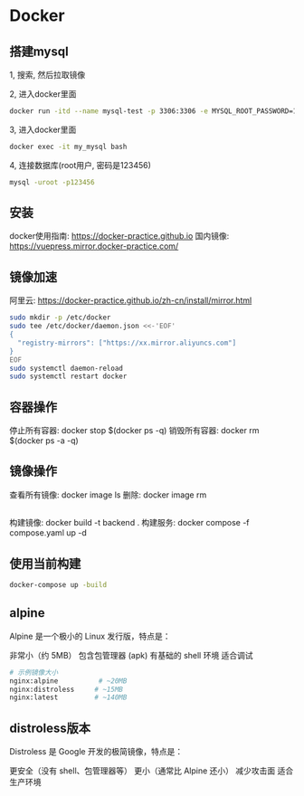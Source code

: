 # Docker

## 搭建mysql

1, 搜索, 然后拉取镜像

2, 进入docker里面

```sh
docker run -itd --name mysql-test -p 3306:3306 -e MYSQL_ROOT_PASSWORD=123456 mysql
```

3, 进入docker里面

```sh
docker exec -it my_mysql bash
```

4, 连接数据库(root用户, 密码是123456)

```sh
mysql -uroot -p123456
```

## 安装

docker使用指南: <https://docker-practice.github.io>
国内镜像: <https://vuepress.mirror.docker-practice.com/>

## 镜像加速

阿里云: <https://docker-practice.github.io/zh-cn/install/mirror.html>

```sh
sudo mkdir -p /etc/docker
sudo tee /etc/docker/daemon.json <<-'EOF'
{
  "registry-mirrors": ["https://xx.mirror.aliyuncs.com"]
}
EOF
sudo systemctl daemon-reload
sudo systemctl restart docker

```

## 容器操作

停止所有容器: docker stop $(docker ps -q)
销毁所有容器: docker rm $(docker ps -a -q)

## 镜像操作

查看所有镜像: docker image ls
删除: docker image rm 

## 
构建镜像: docker build -t backend .
构建服务: docker compose -f compose.yaml up -d


## 使用当前构建

```sh
docker-compose up -build
```

## alpine 
Alpine 是一个极小的 Linux 发行版，特点是：

非常小（约 5MB）
包含包管理器 (apk)
有基础的 shell 环境
适合调试

```sh
# 示例镜像大小
nginx:alpine          # ~20MB
nginx:distroless     # ~15MB
nginx:latest         # ~140MB
```

## distroless版本
Distroless 是 Google 开发的极简镜像，特点是：

更安全（没有 shell、包管理器等）
更小（通常比 Alpine 还小）
减少攻击面
适合生产环境